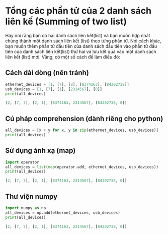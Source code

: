 # Tổng các phần tử của 2 danh sách liên kế (Summing of two list)
Hãy nói rằng bạn có hai danh sách liên kết(list) và bạn muốn hợp nhất chúng thành một danh sách liên kết (list) theo từng phần tử. Nói cách khác, bạn muốn thêm phần tử đầu tiên của danh sách đầu tiên vào phần tử đầu tiên của danh sách liên kết(list) thứ hai và lưu kết quả vào một danh sách liên kết (list) mới. Vâng, có một số cách để làm điều đó:

## Cách dài dòng (nên tránh)

``` python
ethernet_devices = [1, [7], [2], [8374163], [84302738]]
usb_devices = [1, [7], [1], [2314567], [0]]
print(all_devices)
```

```python
[2, [7, 7], [2, 1], [8374163, 2314567], [84302738, 0]]
```

## Cú pháp comprehension (dành riêng cho python)

```python 
all_devices = [x + y for x, y in zip(ethernet_devices, usb_devices)]
print(all_devices)
```

## Sử dụng ánh xạ (map)
```python
import operator 
all_devices = list(map(operator.add, ethernet_devices, usb_devices))
print(all_devices)
```
```python
[2, [7, 7], [2, 1], [8374163, 2314567], [84302738, 0]]
```

## Thư viện numpy 

```python
import numpy as np 
all_devices = np.add(ethernet_devices, usb_devices)
print(all_devices)
```

```python
[2, [7, 7], [2, 1], [8374163, 2314567], [84302738, 0]]
```
